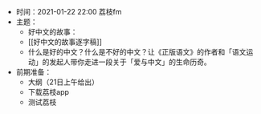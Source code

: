 - 时间：2021-01-22 22:00 荔枝fm
- 主题：
    - 好中文的故事：
    - [[好中文的故事逐字稿]]
    - 什么是好的中文？什么是不好的中文？让《正版语文》的作者和「语文运动」的发起人带你走进一段关于「爱与中文」的生命历奇。
- 前期准备：
    - 大纲（21日上午给出）
    - 下载荔枝app
    - 测试荔枝
